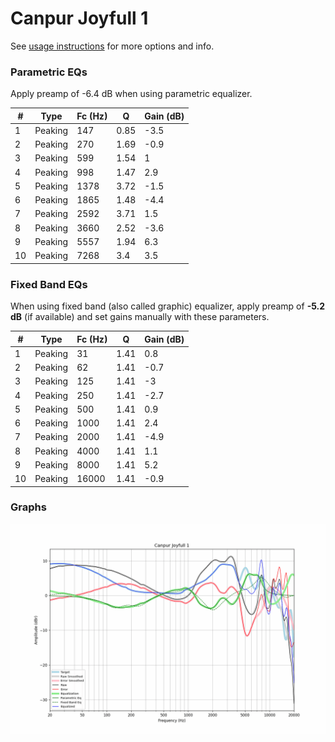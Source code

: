 # Canpur Joyfull 1
See [usage instructions](https://github.com/jaakkopasanen/AutoEq#usage) for more options and info.

### Parametric EQs
Apply preamp of -6.4 dB when using parametric equalizer.

|   # | Type    |   Fc (Hz) |    Q |   Gain (dB) |
|-----|---------|-----------|------|-------------|
|   1 | Peaking |       147 | 0.85 |        -3.5 |
|   2 | Peaking |       270 | 1.69 |        -0.9 |
|   3 | Peaking |       599 | 1.54 |         1   |
|   4 | Peaking |       998 | 1.47 |         2.9 |
|   5 | Peaking |      1378 | 3.72 |        -1.5 |
|   6 | Peaking |      1865 | 1.48 |        -4.4 |
|   7 | Peaking |      2592 | 3.71 |         1.5 |
|   8 | Peaking |      3660 | 2.52 |        -3.6 |
|   9 | Peaking |      5557 | 1.94 |         6.3 |
|  10 | Peaking |      7268 | 3.4  |         3.5 |

### Fixed Band EQs
When using fixed band (also called graphic) equalizer, apply preamp of **-5.2 dB** (if available) and set gains manually with these parameters.

|   # | Type    |   Fc (Hz) |    Q |   Gain (dB) |
|-----|---------|-----------|------|-------------|
|   1 | Peaking |        31 | 1.41 |         0.8 |
|   2 | Peaking |        62 | 1.41 |        -0.7 |
|   3 | Peaking |       125 | 1.41 |        -3   |
|   4 | Peaking |       250 | 1.41 |        -2.7 |
|   5 | Peaking |       500 | 1.41 |         0.9 |
|   6 | Peaking |      1000 | 1.41 |         2.4 |
|   7 | Peaking |      2000 | 1.41 |        -4.9 |
|   8 | Peaking |      4000 | 1.41 |         1.1 |
|   9 | Peaking |      8000 | 1.41 |         5.2 |
|  10 | Peaking |     16000 | 1.41 |        -0.9 |

### Graphs
![](./Canpur%20Joyfull%201.png)
